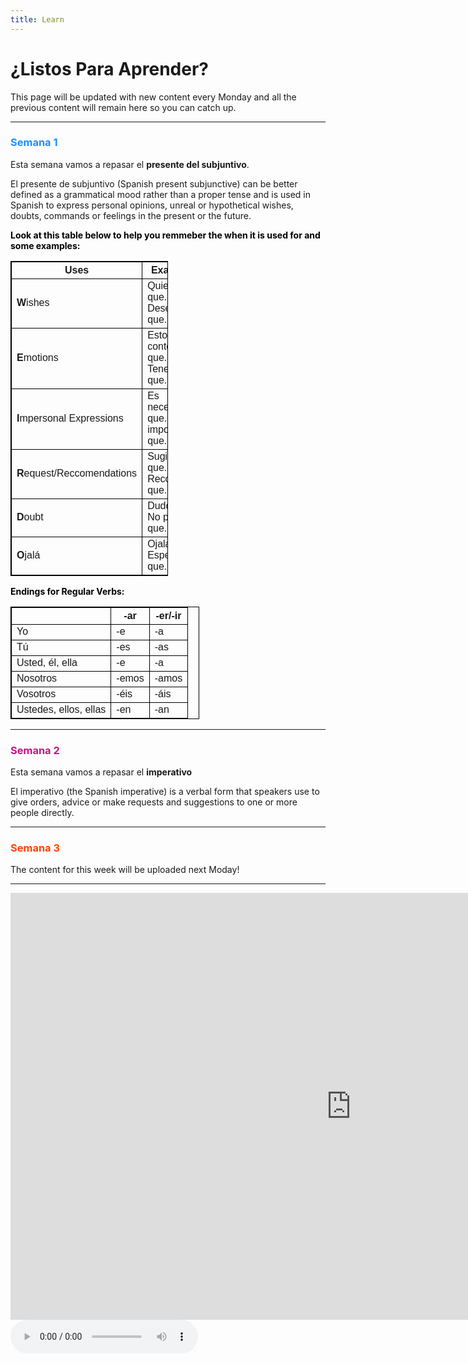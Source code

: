 ```yaml
---
title: Learn
---
```


<h1 lang="es">¿Listos Para Aprender? </h1>

<p>This page will be updated with new content every Monday and all the previous content will remain here so you can catch up.</p>

<hr>

<h3 lang="es" style="color:DodgerBlue"><strong>Semana 1</strong></h3>

<p>Esta semana vamos a repasar el <strong> presente del subjuntivo</strong>.</p>

<p>El presente de subjuntivo (Spanish present subjunctive) can be better defined as a grammatical mood rather than a proper tense and is used in Spanish to express personal 
 opinions, unreal or hypothetical wishes, doubts, commands or feelings in the present or the future.</p>
  
<p style="color:Black"><strong>Look at this table below to help you remmeber the when it is used for and some examples:</strong></p>

<style>
table, th, td {
  border:1px solid black;
}
</style>
<body>

<table style="width:50%">
  <tr>
    <th>Uses</th>
    <th>Examples</th>
    
  </tr>
  <tr>
    <td><strong>W</strong>ishes</td>
    <td>Quiero que...   Deseamos que...</td>
    
  </tr>
  <tr>
    <td><strong>E</strong>motions</td>
    <td>Estoy contento que...   Tenemos que...</td>
   
  </tr>
   <tr>
    <td><strong>I</strong>mpersonal Expressions</td>
    <td>Es necesario que...   Es importante que...</td>
    
  </tr>
   <tr>
    <td><strong>R</strong>equest/Reccomendations</td>
    <td>Sugieres que...   Recomenda que...</td>
   
  </tr>
   <tr>
    <td><strong>D</strong>oubt</td>
    <td>Dudo que...   No piensan que...</td>
    
  </tr>
   <tr>
    <td><strong>O</strong>jalá</td>
    <td>Ojalá que...   Espero que...</td>
    
  </tr>
  
</table>

</body>


<p style="color:Black"><strong>Endings for Regular Verbs:</strong></p>
<head>
<style>
table {
  font-family: arial, sans-serif;
  border-collapse: collapse;
  width: 60%;
}

td, th {
  border: 1px solid #dddddd;
  text-align: left;
  padding: 8px;
}

tr:nth-child(even) {
  background-color: #dddddd;
}


</style>
</head>
<body>
<table>
  <tr>
    <th></th>
    <th>-ar</th>
    <th>-er/-ir</th>
  </tr>
  <tr>
    <td>Yo</td>
    <td>-e</td>
    <td>-a</td>
  </tr>
  <tr>
    <td>Tú</td>
    <td>-es</td>
    <td>-as</td>
  </tr>
  <tr>
    <td>Usted, él, ella</td>
    <td>-e</td>
    <td>-a</td>
  </tr>
  <tr>
    <td>Nosotros</td>
    <td>-emos</td>
    <td>-amos</td>
  </tr>
  <tr>
    <td>Vosotros</td>
    <td>-éis</td>
    <td>-áis</td>
  </tr>
  <tr>
    <td>Ustedes, ellos, ellas</td>
    <td>-en</td>
    <td>-an</td>
  </tr>
</table>

</body>

<hr>
<h3 lang="es" style="color:MediumVioletRed"><strong>Semana 2</strong></h3>

<p lang="es">Esta semana vamos a repasar el <strong>imperativo</strong></p>

<p>El imperativo (the Spanish imperative) is a verbal form that speakers use to give orders, advice or make requests and suggestions to one or more people directly.</p>
<p></p>

<hr>
<h3 lang="es" style="color:OrangeRed"><strong>Semana 3</strong></h3>
<p>The content for this week will be uploaded next Moday!</p>

<hr>


<iframe src="https://h5p.org/h5p/embed/1229083" width="1090" height="683" frameborder="0" allowfullscreen="allowfullscreen" allow="geolocation *; microphone *; camera *; midi *; encrypted-media *" title="Dialog Cards"></iframe><script src="https://h5p.org/sites/all/modules/h5p/library/js/h5p-resizer.js" charset="UTF-8"></script>



<audio controls>
  <source src="https://catarinapita.github.io/SML5202-2021-Catarina/audio/Test%20recording.mp3" type="audio/mpeg">
Your browser does not support the audio element.
</audio>
